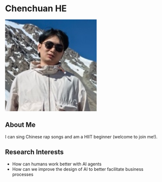# Chenchuan HE

![Profile Picture](../images/chenchuan.jpg)

## About Me
I can sing Chinese rap songs and am a HIIT beginner (welcome to join me!).

## Research Interests
- How can humans work better with AI agents
- How can we improve the design of AI to better facilitate business processes

